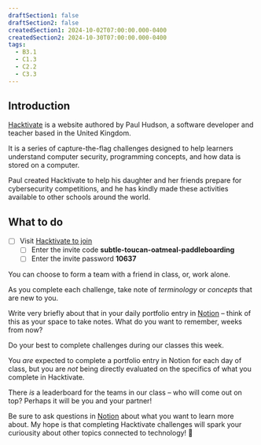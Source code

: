 ```yaml
---
draftSection1: false
draftSection2: false
createdSection1: 2024-10-02T07:00:00.000-0400
createdSection2: 2024-10-30T07:00:00.000-0400
tags:
  - B3.1
  - C1.3
  - C2.2
  - C3.3
---
```

## Introduction

[Hacktivate](https://www.hacktivate.io) is a website authored by Paul Hudson, a software developer and teacher based in the United Kingdom.

It is a series of capture-the-flag challenges designed to help learners understand computer security, programming concepts, and how data is stored on a computer.

Paul created Hacktivate to help his daughter and her friends prepare for cybersecurity competitions, and he has kindly made these activities available to other schools around the world.

## What to do

- [ ] Visit [Hacktivate to join](https://www.hacktivate.io/join)
	- [ ] Enter the invite code **subtle-toucan-oatmeal-paddleboarding**
	- [ ] Enter the invite password **10637**

You can choose to form a team with a friend in class, or, work alone.

As you complete each challenge, take note of *terminology* or *concepts* that are new to you.

Write very briefly about that in your daily portfolio entry in [Notion](https://notion.so) – think of this as your space to take notes. What do you want to remember, weeks from now?

Do your best to complete challenges during our classes this week.

You *are* expected to complete a portfolio entry in Notion for each day of class, but you are *not* being directly evaluated on the specifics of what you complete in Hacktivate.

There *is* a leaderboard for the teams in our class – who will come out on top? Perhaps it will be you and your partner!

Be sure to ask questions in [Notion](https://notion.so) about what you want to learn more about. My hope is that completing Hacktivate challenges will spark your curiousity about other topics connected to technology! 🚀